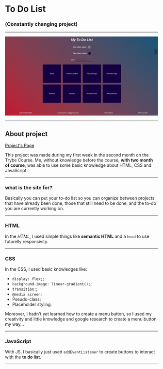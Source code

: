 # To Do List

### (Constantly changing project)

---

![Project's Image](./img/project-image.jpeg)

---

## About project

[Project's Page](https://murilo-rainho.github.io/to-do-list/)

This project was made during my first week in the second month on the Trybe Course. Me, without knowledge before the course, **with two month of course**, was able to use some basic knowledge about HTML, CSS and JavaScript.

---

### what is the site for?

Basically you can put your to-do list so you can organize between projects that have already been done, those that still need to be done, and the to-do you are currently working on.

---

### HTML

In the *HTML*, I used simple things like **semantic HTML** and a `head` to use futurelly responsivity.

---

### CSS

In the CSS, I used basic knowledges like:
* `display: flex;`;
* `background-image: linear-gradient();`;
* `transition:`;
* `@media screen`;
* Pseudo-class;
* Placeholder styling.

Moreover, I hadn't yet learned how to create a menu button, so I used my creativity and little knowledge and google research to create a menu button my way...

---

### JavaScript

With JS, I basically just used `addEventListener` to create buttons to interact with the **to do list**.

---
